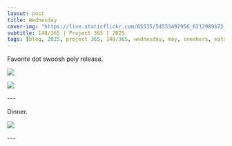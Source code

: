 ```yaml
---
layout: post
title: Wednesday
cover-img: "https://live.staticflickr.com/65535/54553492956_6212989b72_h.jpg"
subtitle: 148/365 | Project 365 | 2025
tags: [blog, 2025, project 365, 148/365, wednesday, may, sneakers, eats]
---
```

<style>
  .intro-header.big-img {
    background-position:center; 
  }
</style>
Favorite dot swoosh poly release.
<p class="post-img-wrap">
  <img src="https://live.staticflickr.com/65535/54552617492_5f5110518e_h.jpg">
</p>
<p class="post-img-wrap">
  <img src="https://live.staticflickr.com/65535/54553677909_c71c6b1499_h.jpg">
</p>
---

Dinner.
<p class="post-img-wrap">
  <img src="https://live.staticflickr.com/65535/54553678009_f20baa214f_h.jpg">
</p>
---

